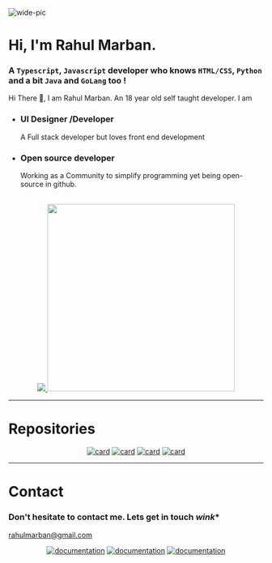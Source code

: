 ![wide-pic](https://user-images.githubusercontent.com/71836991/174098573-5bdf26e1-10ec-4e85-a32e-605b8a2914ac.png)

# Hi, I'm Rahul Marban.
### A `Typescript`, `Javascript` developer who knows `HTML/CSS`, `Python` and a bit `Java` and `GoLang` too !

Hi There 👋, I am Rahul Marban. An 18 year old self taught developer.
I am
- ### UI Designer /Developer
  A Full stack developer but loves front end development

- ### Open source developer
  Working as a Community to simplify programming yet being open-source in github.
  
<br>

<div align='center'>
<a href="https://github.com/Rahuletto?tab=repositories">
            <img src="https://github-readme-stats.vercel.app/api/top-langs/?username=rahuletto&bg_color=14151a&theme=dark&title_color=206DA2&text_color=FFFFFF&layout=compact&show_icons=true&border_color=206DA2&icon_color=206DA2&include_all_commits=true&border_radius=15&card_width=370"></img>
          </a>
          <a href="https://github.com/Rahuletto">
            <img width="370" src="https://github-readme-stats.vercel.app/api?username=Rahuletto&show_icons=true&bg_color=14151a&title_color=E1591F&text_color=FFFFFF&border_color=E1591F&icon_color=E1591F&include_all_commits=true&layout=compact&border_radius=15&card_width=370"></img>
          </a>
</div>

----------------

# Repositories

<div align='center'>

[![card](https://github-readme-stats.vercel.app/api/pin/?username=unixporn-dots&repo=unixporn-dots.github.io&theme=dark&show_icons=true&bg_color=14151a&title_color=D21E1E&text_color=FFFFFF&border_color=D21E1E&icon_color=D21E1E&include_all_commits=true&border_radius=15)](https://unixporn-dots.github.io) [![card](https://github-readme-stats.vercel.app/api/pin/?username=rahuletto&repo=simply-djs&bg_color=14151a&theme=dark&title_color=206DA2&text_color=FFFFFF&show_icons=true&icon_color=206DA2&include_all_commits=true&layout=compact&border_radius=15&border_color=206DA2)](https://github.com/rahuletto/simply-djs) 
[![card](https://github-readme-stats.vercel.app/api/pin/?username=rahuletto&repo=codeboard&theme=dark&show_icons=true&bg_color=14151a&title_color=E1591F&text_color=FFFFFF&border_color=E1591F&icon_color=E1591F&include_all_commits=true&layout=compact&border_radius=15)](https://github.com/rahuletto/codeboard) [![card](https://github-readme-stats.vercel.app/api/pin/?username=rahuletto&repo=chatbot&theme=dark&show_icons=true&show_icons=true&bg_color=14151a&title_color=d1d1d2&text_color=FFFFFF&border_color=d1d1d2&icon_color=d1d1d2&include_all_commits=true&border_radius=15)](https://github.com/rahuletto/chatbot)

</div>

------------------

# Contact
### Don't hesitate to contact me. Lets get in touch *wink**
<a href="mailto:rahulmarban@gmail.com">rahulmarban@gmail.com</a>

<div align="center">
    <a href="https://discord.gg/3JzDV9T5Fn"><img alt="documentation" src="https://img.shields.io/badge/Discord-Contact-5865F2?style=for-the-badge"></a>
    <a href="https://github.com/Rahuletto"><img alt="documentation" src="https://img.shields.io/badge/Github-Contact-000000?style=for-the-badge"></a>
    <a href="https://twitter.com/rahuletto"><img alt="documentation" src="https://img.shields.io/badge/Twitter-Contact-1D9BF0?style=for-the-badge"></a>
</div>
